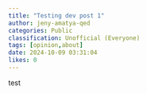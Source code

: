 ```yaml
---
title: "Testing dev post 1"
author: jeny-amatya-qed
categories: Public
classification: Unofficial (Everyone)
tags: [opinion,about]
date: 2024-10-09 03:31:04 
likes: 0
---
```


test